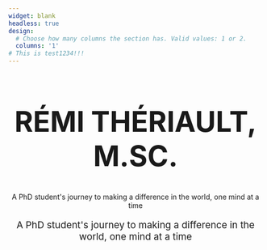 ```yaml
---
widget: blank
headless: true
design:
  # Choose how many columns the section has. Valid values: 1 or 2.
  columns: '1'
# This is test1234!!!
---
```




<style>
#container h1  { font-size: 4em }
#container h1, #container p   { text-align: center }
</style>

<div id="container">
<h1 style="font-size: 4em"> RÉMI THÉRIAULT, M.SC. </h1>
<p>
A PhD student's journey to making a difference in the world, one mind at a time</p>
</div>

<div class="full-width"; style="text-align:center; font-size: calc(100% + 0.5vw); margin: auto">
    <p> A PhD student's journey to making a difference in the world, one mind at a time </p>
</div>